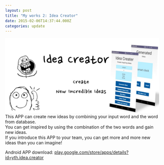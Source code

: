 ```yaml
---
layout: post
title: "My works 2: Idea Creator"
date: 2015-02-06T14:37:44.000Z
categories: update
---
```

<img src="/images/ideacreator.jpg" class="fit image" width="500"><br />
This APP can create new ideas by combining your input word and the word from database.<br />
You can get inspired by using the combination of the two words and gain new ideas.<br />
If you introduce this APP to your team, you can get more and more new ideas than you can imagine!<br />

Android APP download: <a href="https://play.google.com/store/apps/details?id=yth.idea.creator">play.google.com/store/apps/details?id=yth.idea.creator</a><br />
